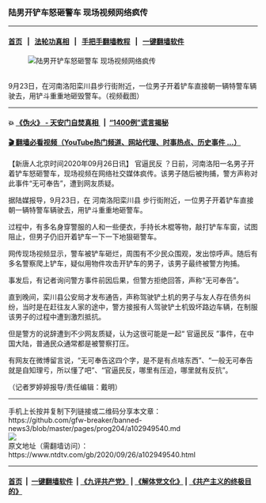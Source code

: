 ### 陆男开铲车怒砸警车 现场视频网络疯传
------------------------

#### [首页](https://github.com/gfw-breaker/banned-news3/blob/master/README.md) &nbsp;&nbsp;|&nbsp;&nbsp; [法轮功真相](https://github.com/begood0513/basic/blob/master/README.md)  &nbsp;&nbsp;|&nbsp;&nbsp; [手把手翻墙教程](https://github.com/gfw-breaker/guides/wiki)  &nbsp;&nbsp;|&nbsp;&nbsp; [一键翻墙软件](https://github.com/gfw-breaker/nogfw/blob/master/README.md)  



<div><div class="featured_image">
 <figure>
  <img alt="陆男开铲车怒砸警车 现场视频网络疯传" src="https://i.ntdtv.com/assets/uploads/2020/09/2-56-800x450.jpg"/>
 </figure><br/>
 <span class="caption">
  9月23日，在河南洛阳栾川县步行街附近，一位男子开着铲车直接朝一辆特警车辆驶去，用铲斗重重地砸毁警车。（视频截图）
 </span>
</div>
</div><hr/>

#### 💥 [《伪火》 - 天安门自焚真相 ](http://158.247.195.190:10000/videos/blog/weihuo.html)&nbsp; |&nbsp; [“1400例”谎言揭秘  ](http://158.247.195.190:10000/videos/blog/jiexi1400.html)

#### [ 🎬  翻墙必看视频（YouTube热门频道、网站代理、时事热点、历史事件 ...）](https://github.com/gfw-breaker/links/blob/master/banned.md)

<div><div class="post_content" itemprop="articleBody">
 <p>
  【新唐人北京时间2020年09月26日讯】
  <ok href="https://www.ntdtv.com/gb/官逼民反.htm">
   官逼民反
  </ok>
  ？日前，河南洛阳一名男子开着铲车怒砸警车，现场视频在网络社交媒体疯传。该男子随后被拘捕，警方声称对此事件“无可奉告”，遭到网友质疑。
 </p>
 <p>
  据陆媒报导，9月23日，在
  <ok href="https://www.ntdtv.com/gb/河南洛阳栾川县.htm">
   河南洛阳栾川县
  </ok>
  步行街附近，一位男子开着铲车直接朝一辆特警车辆驶去，用铲斗重重地砸警车。
 </p>
 <p>
  过程中，有多名身穿警服的人和一些便衣，手持长木棍等物，敲打铲车车窗，试图阻止，但男子仍旧开着铲车一下一下地狠砸警车。
 </p>
 <p>
  网传现场视频显示，警车被铲车砸烂，周围有不少民众围观，发出惊呼声。随后有多名警察爬上铲车，疑似用物件攻击开铲车的男子，该男子最终被警方拘捕。
 </p>
 <p>
 </p>
 <p>
 </p>
 <p>
  事发后，有记者询问警方事件前因后果，但警方拒绝回答，声称“无可奉告”。
 </p>
 <p>
  直到晚间，栾川县公安局才发布通告，声称驾驶铲土机的男子与友人存在债务纠纷，当时是在赶往友人家的途中，警方接报有人驾驶铲土机毁坏路边车辆，在制服该男子的过程中遭到激烈抵抗。
 </p>
 <p>
  但是警方的说辞遭到不少网友质疑，认为这很可能是一起“
  <ok href="https://www.ntdtv.com/gb/官逼民反.htm">
   官逼民反
  </ok>
  ”事件，在中国大陆，普通民众通常都是被警察打压。
 </p>
 <p>
  有网友在微博留言说，“无可奉告这四个字，是不是有点啥东西”、“一般无可奉告就是自知理亏，所以懂了吧”、“官逼民反，哪里有压迫，哪里就有反抗”。
 </p>
 <p>
  （记者罗婷婷报导/责任编辑：戴明）
 </p>
 <div class="single_ad">
 </div>
</div>
</div>
<hr/>
手机上长按并复制下列链接或二维码分享本文章：<br/>
https://github.com/gfw-breaker/banned-news3/blob/master/pages/prog204/a102949540.md <br/>
<a href='https://github.com/gfw-breaker/banned-news3/blob/master/pages/prog204/a102949540.md'><img src='https://github.com/gfw-breaker/banned-news3/blob/master/pages/prog204/a102949540.md.png'/></a> <br/>
原文地址（需翻墙访问）：https://www.ntdtv.com/gb/2020/09/26/a102949540.html


------------------------
#### [首页](https://github.com/gfw-breaker/banned-news3/blob/master/README.md) &nbsp;|&nbsp; [一键翻墙软件](https://github.com/gfw-breaker/nogfw/blob/master/README.md) &nbsp;| [《九评共产党》](https://github.com/gfw-breaker/9ping.md/blob/master/README.md#九评之一评共产党是什么) | [《解体党文化》](https://github.com/gfw-breaker/jtdwh.md/blob/master/README.md) | [《共产主义的终极目的》](https://github.com/gfw-breaker/gczydzjmd.md/blob/master/README.md)


<img src='http://gfw-breaker.win/banned-news3/pages/prog204/a102949540.md' width='0px' height='0px'/>